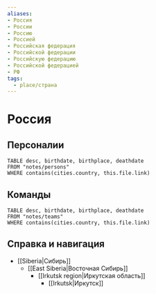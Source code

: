 ```yaml
---
aliases:
- Россия
- России
- Россию
- Россией
- Российская федерация
- Российской федерации
- Российскую федерацию
- Российской федерацией
- РФ
tags:
  - place/страна
---
```

# Россия

## Персоналии

```dataview 
TABLE desc, birthdate, birthplace, deathdate
FROM "notes/persons" 
WHERE contains(cities.country, this.file.link)
```

## Команды

```dataview 
TABLE desc, birthdate, birthplace, deathdate
FROM "notes/teams" 
WHERE contains(cities.country, this.file.link)
```

## Справка и навигация

- [[Siberia|Сибирь]]
	- [[East Siberia|Восточная Сибирь]]
		- [[Irkutsk region|Иркутская область]]
			- [[Irkutsk|Иркутск]]
